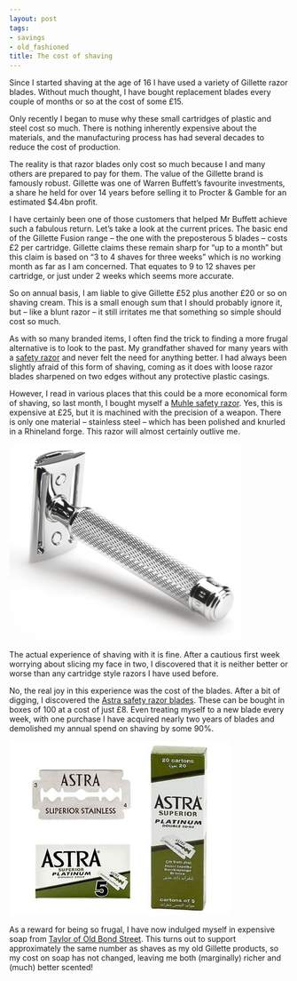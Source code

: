 ```yaml
---
layout: post
tags:
- savings
- old_fashioned
title: The cost of shaving
---
```

Since I started shaving at the age of 16 I have used a variety of Gillette razor blades.  Without much thought, I have bought replacement blades every couple of months or so at the cost of some £15.

Only recently I began to muse why these small cartridges of plastic and steel cost so much.  There is nothing inherently expensive about the materials, and the manufacturing process has had several decades to reduce the cost of production.

The reality is that razor blades only cost so much because I and many others are prepared to pay for them.  The value of the Gillette brand is famously robust.  Gillette was one of Warren Buffett’s favourite investments, a share he held for over 14 years before selling it to Procter & Gamble for an estimated $4.4bn profit.

I have certainly been one of those customers that helped Mr Buffett achieve such a fabulous return.  Let’s take a look at the current prices.  The basic end of the Gillette Fusion range – the one with the preposterous 5 blades – costs £2 per cartridge.  Gillette claims these remain sharp for “up to a month” but this claim is based on “3 to 4 shaves for three weeks” which is no working month as far as I am concerned.  That equates to 9 to 12 shaves per cartridge, or just under 2 weeks which seems more accurate.

So on annual basis, I am liable to give Gillette £52 plus another £20 or so on shaving cream.  This is a small enough sum that I should probably ignore it, but – like a blunt razor – it still irritates me that something so simple should cost so much.

As with so many branded items, I often find the trick to finding a more frugal alternative is to look to the past.  My grandfather shaved for many years with a [safety razor](https://en.wikipedia.org/wiki/Safety_razor) and never felt the need for anything better.  I had always been slightly afraid of this form of shaving, coming as it does with loose razor blades sharpened on two edges without any protective plastic casings.

However, I read in various places that this could be a more economical form of shaving, so last month, I bought myself a [Muhle safety razor](https://www.amazon.co.uk/gp/product/B003ZVZPU6/ref=as_li_qf_sp_asin_il_tl?ie=UTF8&camp=1634&creative=6738&creativeASIN=B003ZVZPU6&linkCode=as2&tag=aspiringfranklin-21).  Yes, this is expensive at £25, but it is machined with the precision of a weapon.  There is only one material – stainless steel – which has been polished and knurled in a Rhineland forge.  This razor will almost certainly outlive me.

![The Muhle 89](/images/muhle.png)

The actual experience of shaving with it is fine.  After a cautious first week worrying about slicing my face in two, I discovered that it is neither better or worse than any cartridge style razors I have used before.

No, the real joy in this experience was the cost of the blades.  After a bit of digging, I discovered the [Astra safety razor blades](http://www.ebay.co.uk/itm/100-ASTRA-SUPERIOR-PLATINUM-DOUBLE-EDGE-SAFETY-RAZOR-BLADES-/321839721177).  These can be bought in boxes of 100 at a cost of just £8.  Even treating myself to a new blade every week, with one purchase I have acquired nearly two years of blades and demolished my annual spend on shaving by some 90%.

![Astra blades](/images/astra.png)

As a reward for being so frugal, I have now indulged myself in expensive soap from [Taylor of Old Bond Street](https://www.amazon.co.uk/gp/product/B0007MW2ZW/ref=as_li_qf_sp_asin_il_tl?ie=UTF8&camp=1634&creative=6738&creativeASIN=B0007MW2ZW&linkCode=as2&tag=aspiringfranklin-21).  This turns out to support approximately the same number as shaves as my old Gillette products, so my cost on soap has not changed, leaving me both (marginally) richer and (much) better scented!
